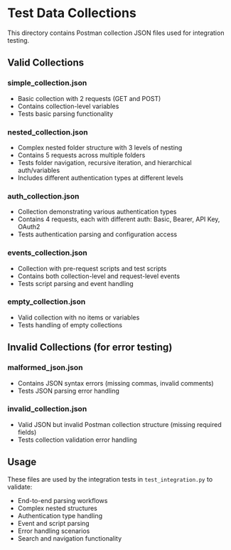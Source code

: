 # Test Data Collections

This directory contains Postman collection JSON files used for integration testing.

## Valid Collections

### simple_collection.json

- Basic collection with 2 requests (GET and POST)
- Contains collection-level variables
- Tests basic parsing functionality

### nested_collection.json

- Complex nested folder structure with 3 levels of nesting
- Contains 5 requests across multiple folders
- Tests folder navigation, recursive iteration, and hierarchical auth/variables
- Includes different authentication types at different levels

### auth_collection.json

- Collection demonstrating various authentication types
- Contains 4 requests, each with different auth: Basic, Bearer, API Key, OAuth2
- Tests authentication parsing and configuration access

### events_collection.json

- Collection with pre-request scripts and test scripts
- Contains both collection-level and request-level events
- Tests script parsing and event handling

### empty_collection.json

- Valid collection with no items or variables
- Tests handling of empty collections

## Invalid Collections (for error testing)

### malformed_json.json

- Contains JSON syntax errors (missing commas, invalid comments)
- Tests JSON parsing error handling

### invalid_collection.json

- Valid JSON but invalid Postman collection structure (missing required fields)
- Tests collection validation error handling

## Usage

These files are used by the integration tests in `test_integration.py` to validate:

- End-to-end parsing workflows
- Complex nested structures
- Authentication type handling
- Event and script parsing
- Error handling scenarios
- Search and navigation functionality
